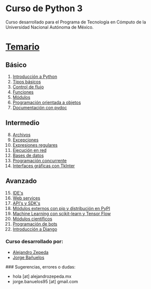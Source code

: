 # Curso de Python 3

Curso desarrollado para el Programa de Tecnología en Cómputo de la Universidad Nacional Autónoma de México. 

# [Temario](https://github.com/alejandrozepeda/curso-python-3/wiki)

## Básico

1. [Introducción a Python](https://github.com/alejandrozepeda/curso-python-3/wiki/Introducci%C3%B3n-a-python)
2. [Tipos básicos](https://github.com/alejandrozepeda/curso-python-3/wiki/Tipos-b%C3%A1sicos)
3. [Control de flujo](https://github.com/alejandrozepeda/curso-python-3/wiki/Control-de-flujo)
4. [Funciones](https://github.com/alejandrozepeda/curso-python-3/wiki/Funciones)
5. [Módulos](https://github.com/alejandrozepeda/curso-python-3/wiki/M%C3%B3dulos)
6. [Programación orientada a objetos](https://github.com/alejandrozepeda/curso-python-3/wiki/Programaci%C3%B3n-Orientada-a-Objetos)
7. [Documentación con pydoc](https://github.com/alejandrozepeda/curso-python-3/wiki/Documentaci%C3%B3n-con-pydoc)

## Intermedio 

8. [Archivos](https://github.com/alejandrozepeda/curso-python-3/wiki/Archivos)
9. [Excepciones](https://github.com/alejandrozepeda/curso-python-3/wiki/Excepciones)
10. [Expresiones regulares](https://github.com/alejandrozepeda/curso-python-3/wiki/Expresiones-regulares)
11. [Ejecución en red](https://github.com/alejandrozepeda/curso-python-3/wiki/Ejecuci%C3%B3n-en-red)
12. [Bases de datos](https://github.com/alejandrozepeda/curso-python-3/wiki/Bases-de-datos)
13. [Programación concurrente](https://github.com/alejandrozepeda/curso-python-3/wiki/Programaci%C3%B3n-concurrente)
14. [Interfaces gráficas con TkInter](https://github.com/alejandrozepeda/curso-python-3/wiki/Interfaces-gr%C3%A1ficas-con-TkInter)

## Avanzado

15. [IDE's](https://github.com/alejandrozepeda/curso-python-3/wiki/IDE's)
16. [Web services](https://github.com/alejandrozepeda/curso-python-3/wiki/Web-services)
17. [API's y SDK's](https://github.com/alejandrozepeda/curso-python-3/wiki/API's-y-SDK's)
18. [Módulos externos con pip y distribución en PyPI](https://github.com/alejandrozepeda/curso-python-3/wiki/M%C3%B3dulos-externos-con-pip-y-distribuci%C3%B3n-en-PyPI)
19. [Machine Learning con scikit-learn y Tensor Flow](https://github.com/alejandrozepeda/curso-python-3/wiki/Machine-Learning-con-scikit-learn-y-Tensor-Flow)
20. [Módulos científicos](https://github.com/alejandrozepeda/curso-python-3/wiki/M%C3%B3dulos-cient%C3%ADficos)
21. [Programación de bots](https://github.com/alejandrozepeda/curso-python-3/wiki/Programaci%C3%B3n-de-bots)
22. [Introducción a Django](https://github.com/alejandrozepeda/curso-python-3/wiki/Introducci%C3%B3n-a-Django)

### Curso desarrollado por: 

* [Alejandro Zepeda](https://github.com/alejandrozepeda)
* [Jorge Bañuelos](https://github.com/JorgeBanuelos)

### Sugerencias, errores o dudas: 

* hola [at] alejandrozepeda.mx
* jorge.banuelos95 [at] gmail.com
